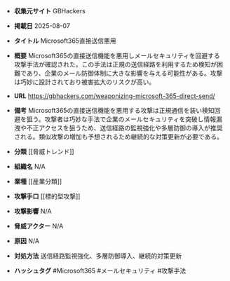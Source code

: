 - **収集元サイト**
GBHackers

- **掲載日**
2025-08-07

- **タイトル**
Microsoft365直接送信悪用

- **概要**
Microsoft365の直接送信機能を悪用しメールセキュリティを回避する攻撃手法が確認された。この手法は正規の送信経路を利用するため検知が困難であり、企業のメール防御体制に大きな影響を与える可能性がある。攻撃は巧妙に設計されており被害拡大のリスクが高い。

- **URL**
https://gbhackers.com/weaponizing-microsoft-365-direct-send/

- **備考**
Microsoft365の直接送信機能を悪用する攻撃は正規通信を装い検知回避を狙う。攻撃者は巧妙な手法で企業のメールセキュリティを突破し情報漏洩や不正アクセスを狙うため、送信経路の監視強化や多層防御の導入が推奨される。類似攻撃の増加も予想されるため継続的な対策更新が必要である。

- **分類**
[[脅威トレンド]]

- **組織名**
N/A

- **業種**
[[産業分類]]

- **攻撃手口**
[[標的型攻撃]]

- **攻撃影響**
N/A

- **脅威アクター**
N/A

- **原因**
N/A

- **対処方法**
送信経路監視強化、多層防御導入、継続的対策更新

- **ハッシュタグ**
#Microsoft365 #メールセキュリティ #攻撃手法

